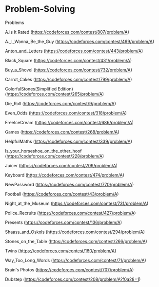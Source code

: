 # Problem-Solving
Problems

A.Is It Rated (https://codeforces.com/contest/807/problem/A)

A._I_Wanna_Be_the_Guy (https://codeforces.com/contest/469/problem/A)

Anton_and_Letters (https://codeforces.com/contest/443/problem/A)

Black_Square (https://codeforces.com/contest/431/problem/A)

Buy_a_Shovel (https://codeforces.com/contest/732/problem/A)

Carrot_Cakes (https://codeforces.com/contest/799/problem/A)

ColorfulStones(Simplified Edition)  (https://codeforces.com/contest/265/problem/A)

Die_Roll (https://codeforces.com/contest/9/problem/A)

Even_Odds (https://codeforces.com/contest/318/problem/A)

FreeIceCream (https://codeforces.com/contest/686/problem/A)

Games (https://codeforces.com/contest/268/problem/A)

HelpfulMaths (https://codeforces.com/contest/339/problem/A)

Is_your_horseshoe_on_the_other_hoof (https://codeforces.com/contest/228/problem/A)

Juicer (https://codeforces.com/contest/709/problem/A)

Keyboard (https://codeforces.com/contest/474/problem/A)

NewPassword (https://codeforces.com/contest/770/problem/A)

Football (https://codeforces.com/contest/43/problem/A)

Night_at_the_Museum (https://codeforces.com/contest/731/problem/A)

Police_Recruits (https://codeforces.com/contest/427/problem/A)

Presents (https://codeforces.com/contest/136/problem/A)

Shaass_and_Oskols  (https://codeforces.com/contest/294/problem/A)

Stones_on_the_Table (https://codeforces.com/contest/266/problem/A)

Twins  (https://codeforces.com/contest/160/problem/A)

Way_Too_Long_Words (https://codeforces.com/contest/71/problem/A)

Brain's Photos (https://codeforces.com/contest/707/problem/A)

Dubstep (https://codeforces.com/contest/208/problem/A?f0a28=1)

